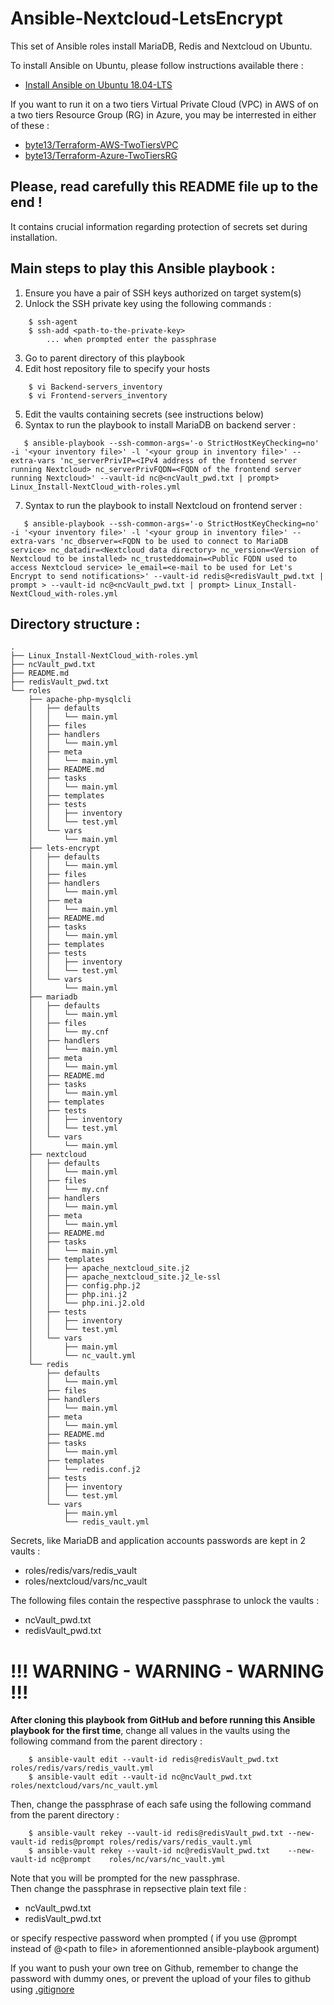 # Ansible-Nextcloud-LetsEncrypt
This set of Ansible roles install MariaDB, Redis and Nextcloud on Ubuntu.

To install Ansible on Ubuntu, please follow instructions available there :
* [Install Ansible on Ubuntu 18.04-LTS](https://linuxconfig.org/how-to-install-ansible-on-ubuntu-18-04-bionic-beaver-linux)

If you want to run it on a two tiers Virtual Private Cloud (VPC) in AWS of on a two tiers Resource Group (RG) in Azure, you may be interrested in either of these :
* [byte13/Terraform-AWS-TwoTiersVPC](https://github.com/byte13/Terraform-AWS-TwoTiersVPC)
* [byte13/Terraform-Azure-TwoTiersRG](https://github.com/byte13/Terraform-Azure-TwoTiersRG)

## Please, read carefully this README file up to the end !
It contains crucial information regarding protection of 
secrets set during installation.

## Main steps to play this Ansible playbook :
1. Ensure you have a pair of SSH keys authorized on target system(s)
2. Unlock the SSH private key using the following commands :
```
    $ ssh-agent
    $ ssh-add <path-to-the-private-key>
        ... when prompted enter the passphrase
```  
3. Go to parent directory of this playbook
4. Edit host repository file to specify your hosts
```
    $ vi Backend-servers_inventory
    $ vi Frontend-servers_inventory
``` 
5. Edit the vaults containing secrets (see instructions below)
6. Syntax to run the playbook to install MariaDB on backend server :
```
   $ ansible-playbook --ssh-common-args='-o StrictHostKeyChecking=no' -i '<your inventory file>' -l '<your group in inventory file>' --extra-vars 'nc_serverPrivIP=<IPv4 address of the frontend server running Nextcloud> nc_serverPrivFQDN=<FQDN of the frontend server running Nextcloud>' --vault-id nc@<ncVault_pwd.txt | prompt> Linux_Install-NextCloud_with-roles.yml
```
7. Syntax to run the playbook to install Nextcloud on frontend server :
``` 
   $ ansible-playbook --ssh-common-args='-o StrictHostKeyChecking=no' -i '<your inventory file>' -l '<your group in inventory file>' --extra-vars 'nc_dbserver=<FQDN to be used to connect to MariaDB service> nc_datadir=<Nextcloud data directory> nc_version=<Version of Nextcloud to be installed> nc_trusteddomain=<Public FQDN used to access Nextcloud service> le_email=<e-mail to be used for Let's Encrypt to send notifications>' --vault-id redis@<redisVault_pwd.txt | prompt > --vault-id nc@<ncVault_pwd.txt | prompt> Linux_Install-NextCloud_with-roles.yml
```

## Directory structure :
```
.
├── Linux_Install-NextCloud_with-roles.yml
├── ncVault_pwd.txt
├── README.md
├── redisVault_pwd.txt
└── roles
    ├── apache-php-mysqlcli
    │   ├── defaults
    │   │   └── main.yml
    │   ├── files
    │   ├── handlers
    │   │   └── main.yml
    │   ├── meta
    │   │   └── main.yml
    │   ├── README.md
    │   ├── tasks
    │   │   └── main.yml
    │   ├── templates
    │   ├── tests
    │   │   ├── inventory
    │   │   └── test.yml
    │   └── vars
    │       └── main.yml
    ├── lets-encrypt
    │   ├── defaults
    │   │   └── main.yml
    │   ├── files
    │   ├── handlers
    │   │   └── main.yml
    │   ├── meta
    │   │   └── main.yml
    │   ├── README.md
    │   ├── tasks
    │   │   └── main.yml
    │   ├── templates
    │   ├── tests
    │   │   ├── inventory
    │   │   └── test.yml
    │   └── vars
    │       └── main.yml
    ├── mariadb
    │   ├── defaults
    │   │   └── main.yml
    │   ├── files
    │   │   └── my.cnf
    │   ├── handlers
    │   │   └── main.yml
    │   ├── meta
    │   │   └── main.yml
    │   ├── README.md
    │   ├── tasks
    │   │   └── main.yml
    │   ├── templates
    │   ├── tests
    │   │   ├── inventory
    │   │   └── test.yml
    │   └── vars
    │       └── main.yml
    ├── nextcloud
    │   ├── defaults
    │   │   └── main.yml
    │   ├── files
    │   │   └── my.cnf
    │   ├── handlers
    │   │   └── main.yml
    │   ├── meta
    │   │   └── main.yml
    │   ├── README.md
    │   ├── tasks
    │   │   └── main.yml
    │   ├── templates
    │   │   ├── apache_nextcloud_site.j2
    │   │   ├── apache_nextcloud_site.j2_le-ssl
    │   │   ├── config.php.j2
    │   │   ├── php.ini.j2
    │   │   └── php.ini.j2.old
    │   ├── tests
    │   │   ├── inventory
    │   │   └── test.yml
    │   └── vars
    │       ├── main.yml
    │       └── nc_vault.yml
    └── redis
        ├── defaults
        │   └── main.yml
        ├── files
        ├── handlers
        │   └── main.yml
        ├── meta
        │   └── main.yml
        ├── README.md
        ├── tasks
        │   └── main.yml
        ├── templates
        │   └── redis.conf.j2
        ├── tests
        │   ├── inventory
        │   └── test.yml
        └── vars
            ├── main.yml
            └── redis_vault.yml
```

Secrets, like MariaDB and application accounts passwords are kept in 2 vaults :

* roles/redis/vars/redis_vault
* roles/nextcloud/vars/nc_vault

The following files contain the respective passphrase to unlock the vaults :

* ncVault_pwd.txt
* redisVault_pwd.txt

# !!! WARNING - WARNING - WARNING !!!
**After cloning this playbook from GitHub and before running this Ansible playbook for the first time**, change all values in the vaults using the following command from the parent directory :
```
    $ ansible-vault edit --vault-id redis@redisVault_pwd.txt roles/redis/vars/redis_vault.yml
    $ ansible-vault edit --vault-id nc@ncVault_pwd.txt       roles/nextcloud/vars/nc_vault.yml
```
Then, change the passphrase of each safe using the following command from the parent directory :
```
    $ ansible-vault rekey --vault-id redis@redisVault_pwd.txt --new-vault-id redis@prompt roles/redis/vars/redis_vault.yml
    $ ansible-vault rekey --vault-id nc@redisVault_pwd.txt    --new-vault-id nc@prompt    roles/nc/vars/nc_vault.yml
```
Note that you will be prompted for the new passphrase.\
Then change the passphrase in repsective plain text file :
* ncVault_pwd.txt
* redisVault_pwd.txt

or specify respective password when prompted ( if you use @prompt instead of @&lt;path to file&gt; in aforementionned  ansible-playbook argument)

If you want to push your own tree on Github, remember to change the password with dummy ones, or prevent the upload of your files to github using [.gitignore](https://help.github.com/en/articles/ignoring-files)
